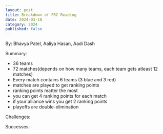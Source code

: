 ```yaml
---
layout: post
title: Breakdown of FRC Reading
date: 2024-03-18
category: 2024
published: false
---
```

By: Bhavya Patel, Aaliya Hasan, Aadi Dash

Summary:
- 36 teams
- 72 matches(depends on how many teams, each team gets atleast 12 matches)
- Every match contains 6 teams (3 blue and 3 red)
- matches are played to get ranking points 
- ranking points matter the most
- you can get 4 ranking points for each match
- if your alliance wins you get 2 ranking points
- playoffs are double-elimination







Challenges:




Successes:
